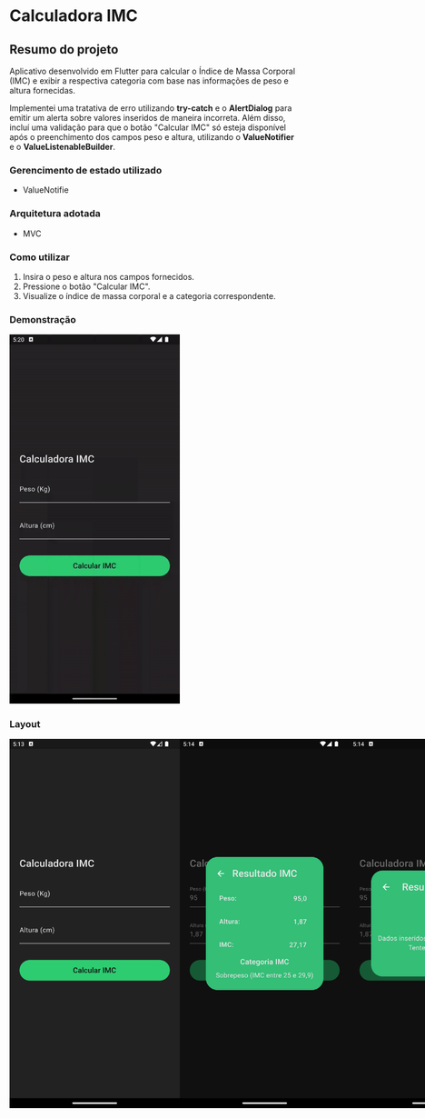 # Calculadora IMC

## Resumo do projeto 
Aplicativo desenvolvido em Flutter para calcular o Índice de Massa Corporal (IMC) e exibir a respectiva categoria com base nas informações de peso e altura fornecidas. 

Implementei uma tratativa de erro utilizando **try-catch** e o **AlertDialog** para emitir um alerta sobre valores inseridos de maneira incorreta. Além disso, incluí uma validação para que o botão "Calcular IMC" só esteja disponível após o preenchimento dos campos peso e altura, utilizando o **ValueNotifier** e o **ValueListenableBuilder**.

### Gerencimento de estado utilizado
- ValueNotifie

### Arquitetura adotada
- MVC

### Como utilizar
1. Insira o peso e altura nos campos fornecidos.
2. Pressione o botão "Calcular IMC".
3. Visualize o índice de massa corporal e a categoria correspondente.

### Demonstração
<img src="https://github.com/devnatanaelsantos/assets/blob/main/app_imc/gif.gif" width=300 height='650'>

### Layout

<div style="display: flex; justify-content: space-between;">
<img src="https://github.com/devnatanaelsantos/assets/blob/main/app_imc/1.png" width=300 height='650'>
<img src="https://github.com/devnatanaelsantos/assets/blob/main/app_imc/2.png" width=300 height='650'>
<img src="https://github.com/devnatanaelsantos/assets/blob/main/app_imc/3.png" width=300 height='650'>
</div>

